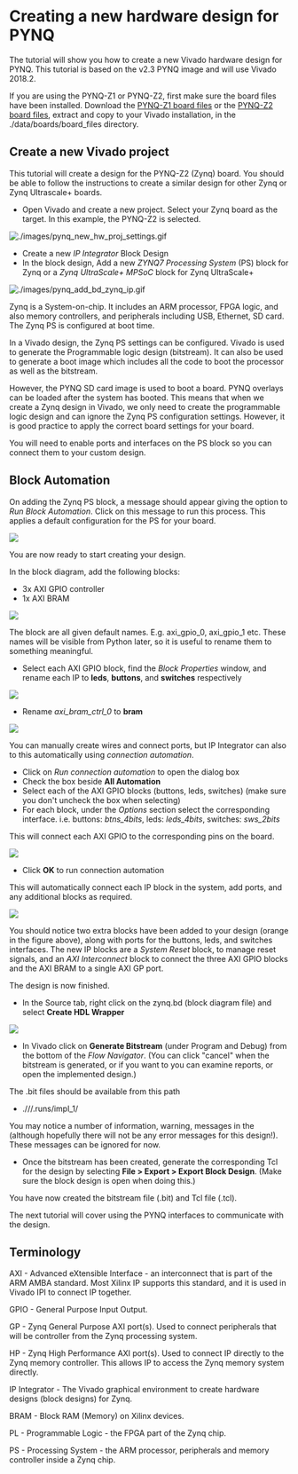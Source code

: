 # Creating a new hardware design for PYNQ

The tutorial will show you how to create a new Vivado hardware design for PYNQ. This tutorial is based on the v2.3 PYNQ image and will use Vivado 2018.2. 

If you are using the PYNQ-Z1 or PYNQ-Z2, first make sure the board files have been installed. Download the [PYNQ-Z1 board files](https://github.com/cathalmccabe/pynq-z1_board_files/raw/master/pynq-z1.zip) or the [PYNQ-Z2 board files](https://d2m32eurp10079.cloudfront.net/Download/pynq-z2.zip), extract and copy to your Vivado installation, in the ./data/boards/board_files directory. 

## Create a new Vivado project

This tutorial will create a design for the PYNQ-Z2 (Zynq) board. You should be able to follow the instructions to create a similar design for other Zynq or Zynq Ultrascale+ boards. 

* Open Vivado and create a new project. Select your Zynq board as the target. In this example, the PYNQ-Z2 is selected.

![./images/pynq_new_hw_proj_settings.gif](./images/pynq_new_hw_proj_settings.gif)

* Create a new *IP Integrator* Block Design
* In the block design, Add a new *ZYNQ7 Processing System* (PS) block for Zynq or a *Zynq UltraScale+ MPSoC* block for Zynq UltraScale+

![./images/pynq_add_bd_zynq_ip.gif](./images/pynq_add_bd_zynq_ip.gif)

Zynq is a System-on-chip. It includes an ARM processor, FPGA logic, and also memory controllers, and peripherals including USB, Ethernet, SD card. The Zynq PS is configured at boot time. 

In a Vivado design, the Zynq PS settings can be configured. Vivado is used to generate the Programmable logic design (bitstream). It can also be used to generate a boot image which includes all the code to boot the processor as well as the bitstream. 

However, the PYNQ SD card image is used to boot a board. PYNQ overlays can be loaded after the system has booted. This means that when we create a Zynq design in Vivado, we only need to create the programmable logic design and can ignore the Zynq PS configuration settings. However, it is good practice to apply the correct board settings for your board. 

You will need to enable ports and interfaces on the PS block so you can connect them to your custom design. 

## Block Automation

On adding the Zynq PS block, a message should appear giving the option to *Run Block Automation*. Click on this message to run this process. This applies a default configuration for the PS for your board. 

![](./images/pynq_block_automation.gif)

You are now ready to start creating your design. 

In the block diagram, add the following blocks:

* 3x AXI GPIO controller
* 1x AXI BRAM

![](./images/pynq_add_axi_ip.gif)

The block are all given default names. E.g. axi_gpio_0, axi_gpio_1 etc. These names will be visible from Python later, so it is useful to rename them to something meaningful. 

* Select each AXI GPIO block, find the *Block Properties* window, and rename each IP to **leds**, **buttons**, and **switches** respectively

![](./images/pynq_rename_ip_blocks.png)

* Rename *axi_bram_ctrl_0* to **bram**

![](./images/pynq_renamed_ip.png)

You can manually create wires and connect ports, but IP Integrator can also to this automatically using *connection automation*. 

* Click on  *Run connection automation* to open the dialog box
* Check the box beside **All Automation**
* Select each of the AXI GPIO blocks (buttons, leds, switches) (make sure you don't uncheck the box when selecting) 
* For each block, under the *Options* section select the corresponding interface. i.e. buttons: *btns_4bits*, leds: *leds_4bits*, switches: *sws_2bits* 

This will connect each AXI GPIO to the corresponding pins on the board.

![](./images/pynq_axi_connection_automation.gif)

* Click **OK** to run connection automation 

This will automatically connect each IP block in the system, add ports, and any additional blocks as required. 

![](./images/pynq_block_diagram.png)

You should notice two extra blocks have been added to your design (orange in the figure above), along with ports for the buttons, leds, and switches interfaces. The new IP blocks are a *System Reset* block, to manage reset signals, and an *AXI Interconnect* block to connect the three AXI GPIO blocks and the AXI BRAM to a single AXI GP port.

The design is now finished. 

* In the Source tab, right click on the zynq.bd (block diagram file) and select **Create HDL Wrapper**

![](./images/pynq_generate_hdl_wrapper.png)

* In Vivado click on **Generate Bitstream** (under Program and Debug) from the bottom of the *Flow Navigator*. (You can click "cancel" when the bitstream is generated, or if you want to you can examine reports, or open the implemented design.)

The .bit files should be available from this path

* ./<vivado project>/<project name>/<design name>.runs/impl_1/

You may notice a number of information, warning, messages in the  (although hopefully there will not be any error messages for this design!). These messages can be ignored for now. 

* Once the bitstream has been created, generate the corresponding Tcl for the design by selecting **File > Export > Export Block Design**. (Make sure the block design is open when doing this.) 

You have now created the bitstream file (.bit) and Tcl file (.tcl). 


The next tutorial will cover using the PYNQ interfaces to communicate with the design. 

## Terminology

AXI - Advanced eXtensible Interface - an interconnect that is part of the ARM AMBA standard. Most Xilinx IP supports this standard, and it is used in Vivado IPI to connect IP together. 

GPIO - General Purpose Input Output.


GP - Zynq General Purpose AXI port(s). Used to connect peripherals that will be controller from the Zynq processing system.

HP - Zynq High Performance AXI port(s). Used to connect IP directly to the Zynq memory controller. This allows IP to access the Zynq memory system directly. 

IP Integrator - The Vivado graphical environment to create hardware designs (block designs) for Zynq. 

BRAM - Block RAM (Memory)  on Xilinx devices. 

PL - Programmable Logic - the FPGA part of the Zynq chip.

PS - Processing System - the ARM processor, peripherals and memory controller inside a Zynq chip.

